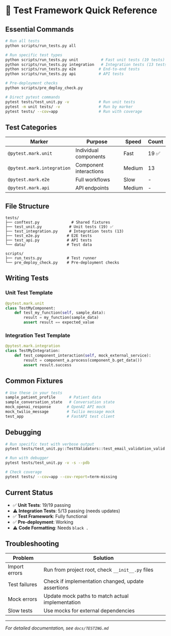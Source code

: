 # 🚀 Test Framework Quick Reference

## Essential Commands

```bash
# Run all tests
python scripts/run_tests.py all

# Run specific test types
python scripts/run_tests.py unit          # Fast unit tests (19 tests)
python scripts/run_tests.py integration   # Integration tests (13 tests)
python scripts/run_tests.py e2e          # End-to-end tests
python scripts/run_tests.py api          # API tests

# Pre-deployment checks
python scripts/pre_deploy_check.py

# Direct pytest commands
pytest tests/test_unit.py -v             # Run unit tests
pytest -m unit tests/ -v                 # Run by marker
pytest tests/ --cov=app                  # Run with coverage
```

## Test Categories

| Marker | Purpose | Speed | Count |
|--------|---------|-------|-------|
| `@pytest.mark.unit` | Individual components | Fast | 19 ✅ |
| `@pytest.mark.integration` | Component interactions | Medium | 13 |
| `@pytest.mark.e2e` | Full workflows | Slow | - |
| `@pytest.mark.api` | API endpoints | Medium | - |

## File Structure

```
tests/
├── conftest.py              # Shared fixtures
├── test_unit.py            # Unit tests (19) ✅
├── test_integration.py     # Integration tests (13)
├── test_e2e.py            # E2E tests
├── test_api.py            # API tests
└── data/                  # Test data

scripts/
├── run_tests.py           # Test runner
└── pre_deploy_check.py    # Pre-deployment checks
```

## Writing Tests

### Unit Test Template
```python
@pytest.mark.unit
class TestMyComponent:
    def test_my_function(self, sample_data):
        result = my_function(sample_data)
        assert result == expected_value
```

### Integration Test Template
```python
@pytest.mark.integration
class TestMyIntegration:
    def test_component_interaction(self, mock_external_service):
        result = component_a.process(component_b.get_data())
        assert result.success
```

## Common Fixtures

```python
# Use these in your tests
sample_patient_profile      # Patient data
sample_conversation_state   # Conversation state
mock_openai_response       # OpenAI API mock
mock_twilio_message        # Twilio message mock
test_app                   # FastAPI test client
```

## Debugging

```bash
# Run specific test with verbose output
pytest tests/test_unit.py::TestValidators::test_email_validation_valid -v -s

# Run with debugger
pytest tests/test_unit.py -v -s --pdb

# Check coverage
pytest tests/ --cov=app --cov-report=term-missing
```

## Current Status

- ✅ **Unit Tests**: 19/19 passing
- ⚠️ **Integration Tests**: 5/13 passing (needs updates)
- ✅ **Test Framework**: Fully functional
- ✅ **Pre-deployment**: Working
- ⚠️ **Code Formatting**: Needs `black .`

## Troubleshooting

| Problem | Solution |
|---------|----------|
| Import errors | Run from project root, check `__init__.py` files |
| Test failures | Check if implementation changed, update assertions |
| Mock errors | Update mock paths to match actual implementation |
| Slow tests | Use mocks for external dependencies |

---

*For detailed documentation, see `docs/TESTING.md`*
